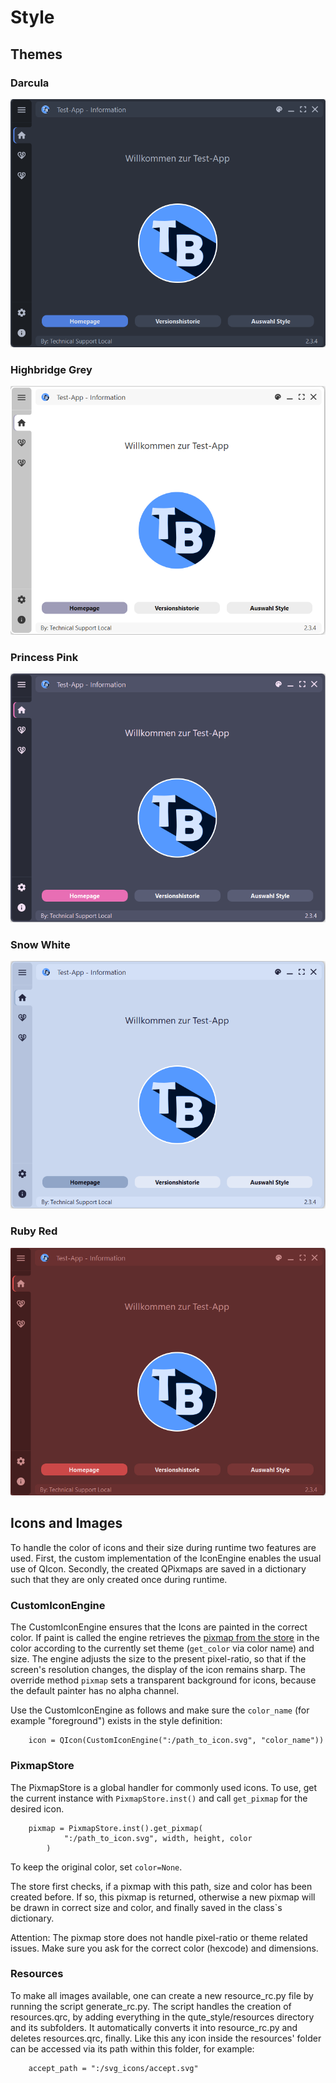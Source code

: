 # Style

## Themes
### Darcula
![Darcula](.././examples/example_images/darcula.PNG)

### Highbridge Grey
![Highbridge Grey](.././examples/example_images/highbridge_grey.PNG)

### Princess Pink
![Princess Pink](.././examples/example_images/princesspink.PNG)

### Snow White
![Snow Withe](.././examples/example_images/snowwhite.PNG)

### Ruby Red
![Ruby Red](.././examples/example_images/rubyred.PNG)
## Icons and Images

To handle the color of icons and their size during runtime two features are used.
First, the custom implementation of the IconEngine enables the usual use of QIcon. Secondly, the
created QPixmaps are saved in a dictionary such that they are only created once during runtime.

### CustomIconEngine
The CustomIconEngine ensures that the Icons are painted in the correct color. If paint is called
the engine retrieves the [pixmap from the store](#pixmapstore) in the color according to the currently set theme (```get_color``` via color name) and size.
The engine adjusts the size to the present pixel-ratio, so that if the screen's resolution changes, the display of the icon
remains sharp. The override method ```pixmap``` sets a transparent background for icons, because the default painter has no alpha channel.

Use the CustomIconEngine as follows and make sure the ```color_name``` (for example "foreground") exists in the style definition:
```plaintext
    icon = QIcon(CustomIconEngine(":/path_to_icon.svg", "color_name"))
```

### PixmapStore

The PixmapStore is a global handler for commonly used icons. To use, get the current instance with ```PixmapStore.inst()``` and call
```get_pixmap``` for the desired icon.

```plaintext
    pixmap = PixmapStore.inst().get_pixmap(
            ":/path_to_icon.svg", width, height, color
        )
```
To keep the original color, set ```color=None```.

The store first checks, if a pixmap with this path, size and color has been created before. If so, this pixmap is returned,
otherwise a new pixmap will be drawn in correct size and color, and finally saved in the class`s dictionary.

Attention: The pixmap store does not handle pixel-ratio or theme related issues. Make sure you ask for the correct color (hexcode) and dimensions.

### Resources

To make all images available, one can create a new resource_rc.py file by running the script generate_rc.py.
The script handles the creation of resources.qrc, by adding everything in the qute_style/resources directory and its subfolders.
It automatically converts it into resource_rc.py and deletes resources.qrc, finally. Like this
any icon inside the resources' folder can be accessed via its path within this folder, for example:

```plaintext
    accept_path = ":/svg_icons/accept.svg"
```
